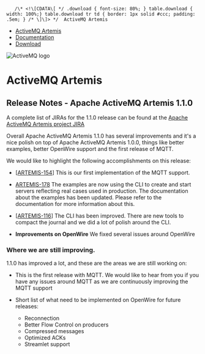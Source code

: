        /\* <!\[CDATA\[ */ .download { font-size: 80%; } table.download { width: 100%;} table.download tr td { border: 1px solid #ccc; padding: .5em; } /* \]\]> */  ActiveMQ Artemis

*   [ActiveMQ Artemis](index.html)
*   [Documentation](docs.html)
*   [Download](download.html)

![ActiveMQ logo](images/activemq-logo.png)

ActiveMQ Artemis
================

Release Notes - Apache ActiveMQ Artemis 1.1.0
---------------------------------------------

A complete list of JIRAs for the 1.1.0 release can be found at the [Apache ActiveMQ Artemis project JIRA](https://issues.apache.org/jira/secure/ReleaseNote.jspa?version=12332642&styleName=Html&projectId=12315920&Create=Create&atl_token=A5KQ-2QAV-T4JA-FDED%7C708a588702fdb54724fe817fd07ee4c5610de292%7Clin)

Overall Apache ActiveMQ Artemis 1.1.0 has several improvements and it's a nice polish on top of Apache ActiveMQ Artemis 1.0.0, things like better examples, better OpenWire support and the first release of MQTT.

We would like to highlight the following accomplishments on this release:

*   \[[ARTEMIS-154](https://issues.apache.org/jira/browse/ARTEMIS-154)\] This is our first implementation of the MQTT support.
    
*   [ARTEMIS-178](https://issues.apache.org/jira/browse/ARTEMIS-178) The examples are now using the CLI to create and start servers reflecting real cases used in production. The documentation about the examples has been updated. Please refer to the documentation for more information about this.
    
*   \[[ARTEMIS-116](https://issues.apache.org/jira/browse/ARTEMIS-116)\] The CLI has been improved. There are new tools to compact the journal and we did a lot of polish around the CLI.
    
*   **Improvements on OpenWire** We fixed several issues around OpenWire
    

### Where we are still improving.

1.1.0 has improved a lot, and these are the areas we are still working on:

*   This is the first release with MQTT. We would like to hear from you if you have any issues around MQTT as we are continuously improving the MQTT support
    
*   Short list of what need to be implemented on OpenWire for future releases:
    *   Reconnection
    *   Better Flow Control on producers
    *   Compressed messages
    *   Optimized ACKs
    *   Streamlet support